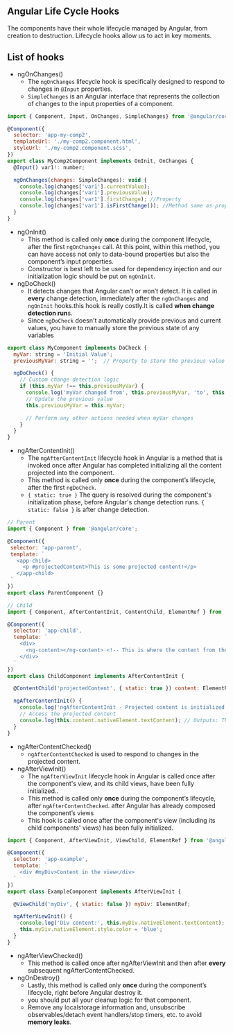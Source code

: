 ## Angular Life Cycle Hooks
The components have their whole lifecycle managed by Angular, from creation to destruction. Lifecycle hooks allow us to act in key moments.
## List of hooks
- ngOnChanges()  
  - The ```ngOnChanges``` lifecycle hook is specifically designed to respond to changes in ```@Input``` properties.
  - ```SimpleChanges``` is an Angular interface that represents the collection of changes to the input properties of a component. 
```javascript
import { Component, Input, OnChanges, SimpleChanges} from '@angular/core';

@Component({
  selector: 'app-my-comp2',
  templateUrl: './my-comp2.component.html',
  styleUrl: './my-comp2.component.scss',
})
export class MyComp2Component implements OnInit, OnChanges {
  @Input() var1!: number;

  ngOnChanges(changes: SimpleChanges): void {
    console.log(changes['var1'].currentValue);
    console.log(changes['var1'].previousValue);
    console.log(changes['var1'].firstChange); //Property
    console.log(changes['var1'].isFirstChange()); //Method same as property
  }
}
```
- ngOnInit()  
  - This method is called only __once__ during the component lifecycle, after the first ```ngOnChanges``` call. At this point, within this method, you can have access not only to data-bound properties but also the component’s input properties.
  - Constructor is best left to be used for dependency injection and our initialization logic should be put on ```ngOnInit```.
- ngDoCheck()
  -  It detects changes that Angular can’t or won’t detect. It is called in **every** change detection, immediately after the ```ngOnChanges``` and ```ngOnInit``` hooks.this hook is really costly.It is called **when change detection run**s.
  -  Since ```ngDoCheck``` doesn't automatically provide previous and current values, you have to manually store the previous state of any variables
```javascript
export class MyComponent implements DoCheck {
  myVar: string = 'Initial Value';
  previousMyVar: string = '';  // Property to store the previous value

  ngDoCheck() {
    // Custom change detection logic
    if (this.myVar !== this.previousMyVar) {
      console.log('myVar changed from', this.previousMyVar, 'to', this.myVar);
      // Update the previous value
      this.previousMyVar = this.myVar;

      // Perform any other actions needed when myVar changes
    }
  }
}
```
- ngAfterContentInit()
  - The ```ngAfterContentInit``` lifecycle hook in Angular is a method that is invoked once after Angular has completed initializing all the content projected into the component.
  - This method is called only **once** during the component’s lifecycle, after the first ```ngDoCheck```.
  - ```{ static: true }``` The query is resolved during the component's initialization phase, before Angular's change detection runs. ```{ static: false }``` is after change detection.
 ```javascript
// Parent
import { Component } from '@angular/core';

@Component({
  selector: 'app-parent',
  template: `
    <app-child>
      <p #projectedContent>This is some projected content!</p>
    </app-child>
  `
})
export class ParentComponent {}
```
```javascript
// Child
import { Component, AfterContentInit, ContentChild, ElementRef } from '@angular/core';

@Component({
  selector: 'app-child',
  template: `
    <div>
      <ng-content></ng-content> <!-- This is where the content from the parent is projected -->
    </div>
  `
})
export class ChildComponent implements AfterContentInit {

  @ContentChild('projectedContent', { static: true }) content: ElementRef;

  ngAfterContentInit() {
    console.log('ngAfterContentInit - Projected content is initialized');
    // Access the projected content
    console.log(this.content.nativeElement.textContent); // Outputs: This is some projected content!
  }
}
```
- ngAfterContentChecked()
  -  ```ngAfterContentChecked``` is used to respond to changes in the projected content.
- ngAfterViewInit()
  - The ```ngAfterViewInit``` lifecycle hook in Angular is called once after the component's view, and its child views, have been fully initialized..
  - This method is called only **once** during the component’s lifecycle, after ```ngAfterContentChecked```. after Angular has already composed the component’s views 
  - This hook is called once after the component's view (including its child components' views) has been fully initialized.
```javascript
import { Component, AfterViewInit, ViewChild, ElementRef } from '@angular/core';

@Component({
  selector: 'app-example',
  template: `
    <div #myDiv>Content in the view</div>
  `
})
export class ExampleComponent implements AfterViewInit {

  @ViewChild('myDiv', { static: false }) myDiv: ElementRef;

  ngAfterViewInit() {
    console.log('Div content:', this.myDiv.nativeElement.textContent);
    this.myDiv.nativeElement.style.color = 'blue';
  }
}
```
- ngAfterViewChecked()
  - This method is called once after ngAfterViewInit and then after __every__ subsequent ngAfterContentChecked. 
- ngOnDestroy()
  - Lastly, this method is called only __once__ during the component’s lifecycle, right before Angular destroy it. 
  - you should put all your cleanup logic for that component. 
  - Remove any localstorage information and, unsubscribe observables/detach event handlers/stop timers, etc. to avoid __memory leaks__.
